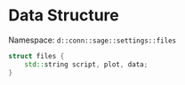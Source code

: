 # Data Structure
Namespace: `d::conn::sage::settings::files`
```cpp
struct files {
    std::string script, plot, data;
}
```
